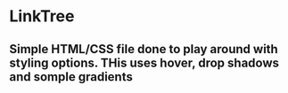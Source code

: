 # LinkTree

## Simple HTML/CSS file done to play around with styling options. THis uses hover, drop shadows and somple gradients